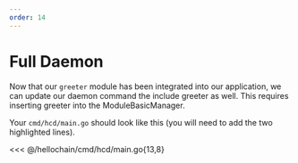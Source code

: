 ```yaml
---
order: 14
---
```


# Full Daemon

Now that our `greeter` module has been integrated into our application, we can
update our daemon command the include greeter as well. This requires inserting
greeter into the ModuleBasicManager.

Your `cmd/hcd/main.go` should look like this (you will need to add the two
highlighted lines).

<<< @/hellochain/cmd/hcd/main.go{13,8}
